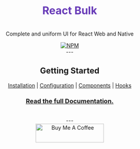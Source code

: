 <div align="center">
  <h1 style="color: #673AB7;">
    <br>
    React Bulk
    <br>
  </h1>

  <p>
    <br>
    Complete and uniform UI for React Web and Native
    <br>
  </p>

  <a href="https://www.npmjs.com/package/@react-bulk/core">
   <img src="https://img.shields.io/npm/v/@react-bulk/core.svg" alt="NPM" />
  </a>

  <br>
  ---
  <br>

  ## Getting Started
  [Installation](https://rbk.caioedut.com/docs/getting-started/installation)
  | [Configuration](https://rbk.caioedut.com/docs/getting-started/configuration)
  | [Components](https://rbk.caioedut.com/docs/category/core)
  | [Hooks](https://rbk.caioedut.com/docs/category/hooks)

  ### [Read the full Documentation.](https://rbk.caioedut.com/)

  <br>
  ---
  <br>

  <a href="https://www.buymeacoffee.com/caioedut" target="_blank">
    <img src="https://cdn.buymeacoffee.com/buttons/v2/default-violet.png" alt="Buy Me A Coffee" width="180" height="50">
  </a>
</div>
